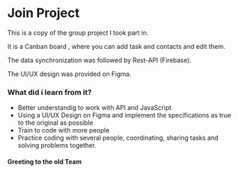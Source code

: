  <h1>Join Project</h1>

 
<p>This is a copy of the group project I took part in.</p>
<p>It is a Canban board , where you can add task and contacts and edit them.</p>
<p>The data synchronization was followed by Rest-API (Firebase). </p>
<p>The UI/UX design was provided on Figma.</p>

<h3>What did i learn from it?</h3>

+ Better understandig to work with API and JavaScript
+ Using a UI/UX Design on Figma and implement the specifications as true to the original as possible
+ Train to code with more people 
+ Practice coding with several people, coordinating, sharing tasks and solving problems together.

<h4>Greeting to the old Team</h4>

